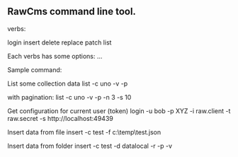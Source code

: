 ## RawCms command line tool.

verbs:

login
insert
delete
replace
patch
list

Each verbs has some options:
...

Sample command:

List some collection data
list -c uno -v -p

with pagination:
list -c uno -v -p -n 3 -s 10

Get configuration for current user (token)
login -u bob -p XYZ -i raw.client -t raw.secret -s http://localhost:49439

Insert data from file
insert -c test -f c:\temp\test.json

Insert data from folder
insert -c test -d datalocal -r -p -v
